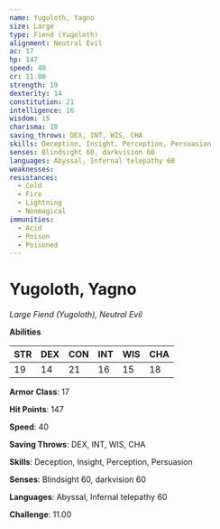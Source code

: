 ```yaml
---
name: Yugoloth, Yagno
size: Large
type: Fiend (Yugoloth)
alignment: Neutral Evil
ac: 17
hp: 147
speed: 40
cr: 11.00
strength: 19
dexterity: 14
constitution: 21
intelligence: 16
wisdom: 15
charisma: 18
saving_throws: DEX, INT, WIS, CHA
skills: Deception, Insight, Perception, Persuasion
senses: Blindsight 60, darkvision 60
languages: Abyssal, Infernal telepathy 60
weaknesses:
resistances:
  - Cold
  - Fire
  - Lightning
  - Nonmagical
immunities:
  - Acid
  - Poison
  - Poisoned
---
```


# Yugoloth, Yagno

*Large Fiend (Yugoloth), Neutral Evil*

**Abilities**

| STR | DEX | CON | INT | WIS | CHA |
| --- | --- | --- | --- | --- | --- |
| 19 | 14 | 21 | 16 | 15 | 18 |

**Armor Class**: 17

**Hit Points**: 147

**Speed**: 40

**Saving Throws**: DEX, INT, WIS, CHA

**Skills**: Deception, Insight, Perception, Persuasion

**Senses**: Blindsight 60, darkvision 60

**Languages**: Abyssal, Infernal telepathy 60

**Challenge**: 11.00

